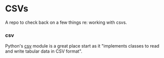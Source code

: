 # CSVs

A repo to check back on a few things re: working with csvs.

### csv

Python's [csv](https://docs.python.org/3/library/csv.html) module is a great place start as it "implements classes to read and write tabular data in CSV format".